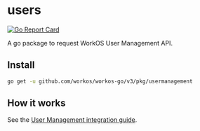 # users

[![Go Report Card](https://img.shields.io/badge/dev-reference-007d9c?logo=go&logoColor=white&style=flat)](https://pkg.go.dev/github.com/workos/workos-go/v3/pkg/usermanagement)

A go package to request WorkOS User Management API.

## Install

```sh
go get -u github.com/workos/workos-go/v3/pkg/usermanagement
```

## How it works

See the [User Management integration guide](https://workos.com/docs/user-management/).
